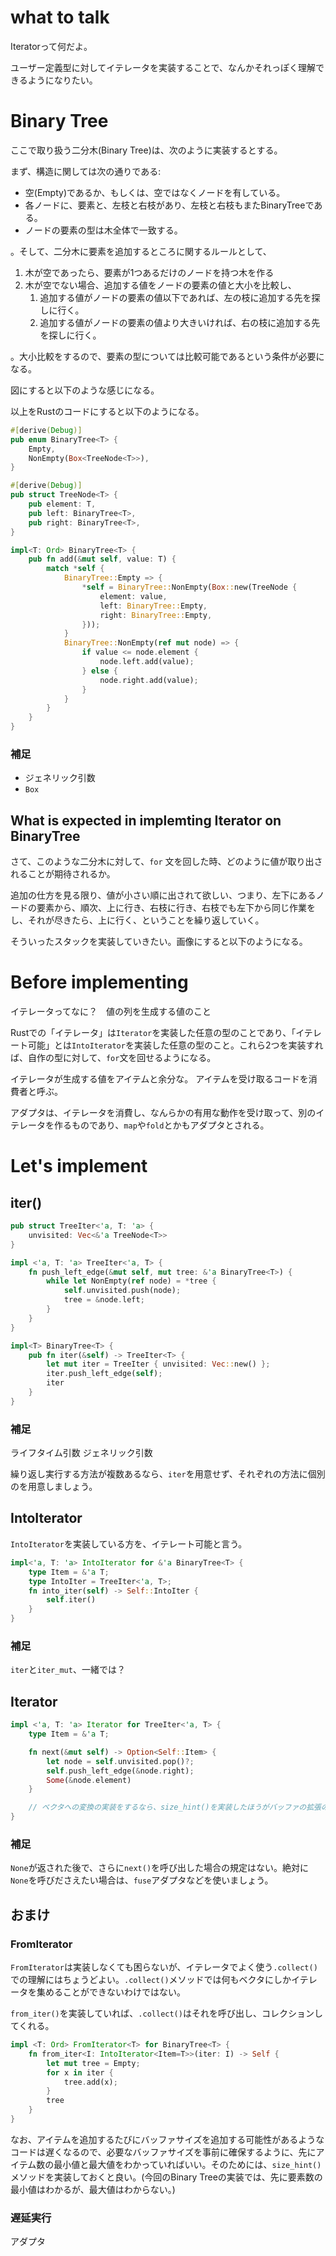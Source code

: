 # what to talk

Iteratorって何だよ。

ユーザー定義型に対してイテレータを実装することで、なんかそれっぽく理解できるようになりたい。

# Binary Tree

ここで取り扱う二分木(Binary Tree)は、次のように実装するとする。

まず、構造に関しては次の通りである:

- 空(Empty)であるか、もしくは、空ではなくノードを有している。
- 各ノードに、要素と、左枝と右枝があり、左枝と右枝もまたBinaryTreeである。
- ノードの要素の型は木全体で一致する。

。そして、二分木に要素を追加するところに関するルールとして、

1. 木が空であったら、要素が1つあるだけのノードを持つ木を作る
2. 木が空でない場合、追加する値をノードの要素の値と大小を比較し、
    1. 追加する値がノードの要素の値以下であれば、左の枝に追加する先を探しに行く。
    2. 追加する値がノードの要素の値より大きいければ、右の枝に追加する先を探しに行く。

。大小比較をするので、要素の型については比較可能であるという条件が必要になる。


図にすると以下のような感じになる。

<!-- TODO:（画像） -->

以上をRustのコードにすると以下のようになる。

```rust
#[derive(Debug)]
pub enum BinaryTree<T> {
    Empty,
    NonEmpty(Box<TreeNode<T>>),
}

#[derive(Debug)]
pub struct TreeNode<T> {
    pub element: T,
    pub left: BinaryTree<T>,
    pub right: BinaryTree<T>,
}

impl<T: Ord> BinaryTree<T> {
    pub fn add(&mut self, value: T) {
        match *self {
            BinaryTree::Empty => {
                *self = BinaryTree::NonEmpty(Box::new(TreeNode {
                    element: value,
                    left: BinaryTree::Empty,
                    right: BinaryTree::Empty,
                }));
            }
            BinaryTree::NonEmpty(ref mut node) => {
                if value <= node.element {
                    node.left.add(value);
                } else {
                    node.right.add(value);
                }
            }
        }
    }
}
```

### 補足

- ジェネリック引数
- `Box`

## What is expected in implemting Iterator on BinaryTree

さて、このような二分木に対して、`for` 文を回した時、どのように値が取り出されることが期待されるか。

追加の仕方を見る限り、値が小さい順に出されて欲しい、つまり、左下にあるノードの要素から、順次、上に行き、右枝に行き、右枝でも左下から同じ作業をし、それが尽きたら、上に行く、ということを繰り返していく。

そういったスタックを実装していきたい。画像にすると以下のようになる。

<!-- TODO:（画像） -->

# Before implementing 

イテレータってなに？　値の列を生成する値のこと

Rustでの「イテレータ」は`Iterator`を実装した任意の型のことであり、「イテレート可能」とは`IntoIterator`を実装した任意の型のこと。これら2つを実装すれば、自作の型に対して、`for`文を回せるようになる。

イテレータが生成する値をアイテムと余分な。
アイテムを受け取るコードを消費者と呼ぶ。

アダプタは、イテレータを消費し、なんらかの有用な動作を受け取って、別のイテレータを作るものであり、`map`や`fold`とかもアダプタとされる。

# Let's implement

## iter()

```rust
pub struct TreeIter<'a, T: 'a> {
    unvisited: Vec<&'a TreeNode<T>>
}

impl <'a, T: 'a> TreeIter<'a, T> {
    fn push_left_edge(&mut self, mut tree: &'a BinaryTree<T>) {
        while let NonEmpty(ref node) = *tree {
            self.unvisited.push(node);
            tree = &node.left;
        }
    }
}
```

```rust
impl<T> BinaryTree<T> {
    pub fn iter(&self) -> TreeIter<T> {
        let mut iter = TreeIter { unvisited: Vec::new() };
        iter.push_left_edge(self);
        iter
    }
}
```

### 補足

ライフタイム引数
ジェネリック引数

繰り返し実行する方法が複数あるなら、`iter`を用意せず、それぞれの方法に個別のを用意しましょう。

## IntoIterator

`IntoIterator`を実装している方を、イテレート可能と言う。

```rust
impl<'a, T: 'a> IntoIterator for &'a BinaryTree<T> {
    type Item = &'a T;
    type IntoIter = TreeIter<'a, T>;
    fn into_iter(self) -> Self::IntoIter {
        self.iter()
    }
}
```

### 補足

`iter`と`iter_mut`、一緒では？

## Iterator

```rust
impl <'a, T: 'a> Iterator for TreeIter<'a, T> {
    type Item = &'a T;

    fn next(&mut self) -> Option<Self::Item> {
        let node = self.unvisited.pop()?;
        self.push_left_edge(&node.right);
        Some(&node.element)
    }

    // ベクタへの変換の実装をするなら、size_hint()を実装したほうがバッファの拡張のコストが下がる。
}

```

### 補足

`None`が返された後で、さらに`next()`を呼び出した場合の規定はない。絶対に`None`を呼びださえたい場合は、`fuse`アダプタなどを使いましょう。

## おまけ

### FromIterator

`FromIterator`は実装しなくても困らないが、イテレータでよく使う`.collect()`での理解にはちょうどよい。`.collect()`メソッドでは何もベクタにしかイテレータを集めることができないわけではない。

`from_iter()`を実装していれば、`.collect()`はそれを呼び出し、コレクションしてくれる。

```rust
impl <T: Ord> FromIterator<T> for BinaryTree<T> {
    fn from_iter<I: IntoIterator<Item=T>>(iter: I) -> Self {
        let mut tree = Empty;
        for x in iter {
            tree.add(x);
        }
        tree
    }
}
```

なお、アイテムを追加するたびにバッファサイズを追加する可能性があるようなコードは遅くなるので、必要なバッファサイズを事前に確保するように、先にアイテム数の最小値と最大値をわかっていればいい。そのためには、`size_hint()`メソッドを実装しておくと良い。(今回のBinary Treeの実装では、先に要素数の最小値はわかるが、最大値はわからない。)

### 遅延実行

アダプタ
